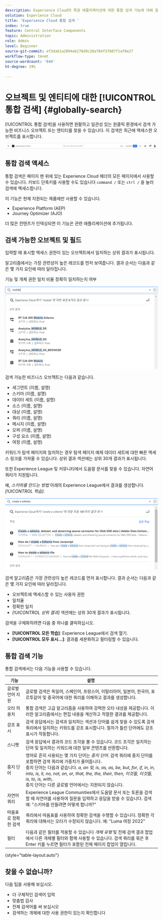 ```yaml
---
description: Experience Cloud의 특정 애플리케이션에 대한 통합 검색 기능에 대해 알아봅니다.
solution: Experience Cloud
title: 'Experience Cloud 통합 검색 '
index: true
feature: Central Interface Components
topic: Administration
role: Admin
level: Beginner
source-git-commit: ef3da61a2894eb278d9c20a784f37607f1af0e27
workflow-type: tm+mt
source-wordcount: '644'
ht-degree: 29%

---
```



# 오브젝트 및 엔티티에 대한 [!UICONTROL 통합 검색] {#globally-search}

[!UICONTROL 통합 검색]을 사용하면 원활하고 일관성 있는 원클릭 환경에서 검색 가능한 비즈니스 오브젝트 또는 엔티티를 찾을 수 있습니다. 이 검색은 최근에 액세스한 오브젝트를 표시합니다.

![개체 및 엔티티를 전역으로 검색](assets/platform-search.png)

## 통합 검색 액세스

통합 검색은 페이지 맨 위에 있는 Experience Cloud 헤더의 모든 페이지에서 사용할 수 있습니다. 키보드 단축키를 사용할 수도 있습니다 `command /` 또는 `ctrl /` 을 눌러 검색에 액세스합니다.

이 기능은 현재 지원되는 제품에만 사용할 수 있습니다.

* Experience Platform (AEP)
* Journey Optimizer (AJO)

더 많은 컨텐츠가 인덱싱되면 이 기능은 관련 애플리케이션에 추가됩니다.

## 검색 가능한 오브젝트 및 필드

입력할 때 표시할 액세스 권한이 있는 오브젝트에서 일치하는 상위 결과가 표시됩니다.

알고리즘에서는 가장 관련성이 높은 레코드를 먼저 보여줍니다. 결과 순서는 다음과 같은 몇 가지 요인에 따라 달라집니다.

기능 및 개체 권한 일치 비율 정확히 일치하는지 여부

![Experience Cloud의 통합 검색](assets/unified-search-results.png)

검색 가능한 비즈니스 오브젝트는 다음과 같습니다.

* 세그먼트 (이름, 설명)
* 스키마 (이름, 설명)
* 데이터 세트 (이름, 설명)
* 소스 (이름, 설명)
* 대상 (이름, 설명)
* 쿼리 (이름, 설명)
* 메시지 (이름, 설명)
* 오퍼 (이름, 설명)
* 구성 요소 (이름, 설명)
* 여정 (이름, 설명)

키워드가 탐색 페이지와 일치하는 경우 탐색 페이지 예제 데이터 세트에 대한 빠른 액세스 링크를 가져올 수 있습니다. 상위 결과 섹션에는 상위 30개 결과가 표시됩니다.

또한 Experience League 및 커뮤니티에서 도움말 문서를 찾을 수 있습니다. 자연어 쿼리가 지원됩니다.

예, _스키마를 만드는 방법_ 아래의 Experience League에서 결과를 생성합니다. _[!UICONTROL 학습]_:

![Experience Cloud 도움말의 통합 검색](assets/unified-search-learning.png)

검색 알고리즘은 가장 관련성이 높은 레코드를 먼저 표시합니다. 결과 순서는 다음과 같은 몇 가지 요인에 따라 달라집니다.

* 오브젝트에 액세스할 수 있는 사용자 권한
* 일치율
* 정확한 일치
* _[!UICONTROL 상위 결과]_ 섹션에는 상위 30개 결과가 표시됩니다.

검색을 구체화하려면 다음 중 하나를 클릭하십시오.

* **[!UICONTROL 모든 학습]**: Experience League에서 검색 열기.
* **[!UICONTROL 모두 표시...]**: 결과를 세분화하고 필터링할 수 있습니다.

## 통합 검색 기능

통합 검색에서는 다음 기능을 사용할 수 있습니다.

| 기능 | 설명 |
| ------- | ------- |
| 글로벌 언어 지원 | 글로벌 검색은 독일어, 스페인어, 프랑스어, 이탈리아어, 일본어, 한국어, 포르투갈어 및 중국어에 대한 쿼리를 이해하고 결과를 생성합니다. |
| 오타 허용치 | 통합 검색은 고급 알고리즘을 사용하여 강력한 오타 내성을 제공합니다. 이러한 알고리즘에서는 편집 내용을 계산하고 적절한 결과를 제공합니다. |
| 강조 표시 | 검색 응답에서는 검색과 일치하는 섹션과 단어를 쉽게 찾을 수 있도록 검색 쿼리에서 일치하는 키워드를 강조 표시합니다. 철자가 틀린 단어에도 강조 표시가 작동합니다. |
| 스니펫 | 검색 응답에서 결과의 코드 조각을 볼 수 있습니다. 코드 조각은 일치하는 단어 및 일치하는 키워드에 대한 일부 콘텐츠를 반환합니다. |
| 중지 단어 | 영어로 흔히 사용되는 몇 가지 단어는 _중지 단어_. 검색 쿼리에 중지 단어를 포함하면 검색 쿼리에 가중치가 줄어듭니다. <br>중지 단어는 다음과 같습니다. _a, an 및, is, as, as, be, but, for, if, in, in, into, is, it, no, not, on, or, that, the, the, their, then, 이것들, 이것들, is, to, is, with,_. <br>중지 단어는 다른 글로벌 언어에서는 지원되지 않습니다. |
| 자연어 쿼리 | Experience League Communities에서 도움말 문서 또는 토론을 검색할 때 자연어를 사용하여 질문을 입력하고 응답을 받을 수 있습니다. 검색 예: &quot;스키마를 만들려면 어떻게 합니까?&quot; |
| 따옴표로 정확한 검색 | 쿼리에서 따옴표를 사용하여 정확한 검색을 수행할 수 있습니다. 정확한 각 쿼리에 대해서는 오타가 수정되지 않습니다. 예: &quot;Luma 여정 2022&quot; |
| 필터 | 다음과 같은 필터를 적용할 수 있습니다 _개체 유형_ 및 전체 검색 결과 팝업에서 다른 개체별 필터와 함께 사용할 수 있습니다. 검색 쿼리를 묶은 후 Enter 키를 누르면 필터가 포함된 전체 페이지 팝업이 열립니다. |

{style=&quot;table-layout:auto&quot;}

## 찾을 수 없습니까?

다음 팁을 사용해 보십시오.

* 더 구체적인 검색어 입력
* 맞춤법 검사
* 전체 검색어를 써 보십시오
* 검색하는 개체에 대한 사용 권한이 있는지 확인합니다











